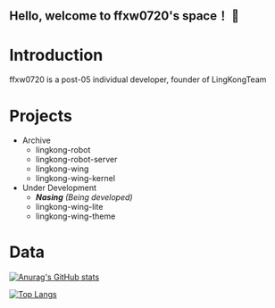 ## Hello, welcome to ffxw0720's space！ 👋

# Introduction
ffxw0720 is a post-05 individual developer, founder of LingKongTeam

# Projects
- Archive
  - lingkong-robot
  - lingkong-robot-server
  - lingkong-wing
  - lingkong-wing-kernel
- Under Development
  - ***Nasing** (Being developed)*
  - lingkong-wing-lite
  - lingkong-wing-theme

# Data
<!-- Use https://github.com/anuraghazra/github-readme-stats. Thanks to Anurag Hazra!  -->
[![Anurag's GitHub stats](https://github-readme-stats.vercel.app/api?username=ffxw0720&bg_color=30,e96443,904e95&title_color=fff&text_color=fff)](https://github.com/anuraghazra/github-readme-stats)

[![Top Langs](https://github-readme-stats.vercel.app/api/top-langs/?username=ffxw0720&bg_color=30,e96443,904e95&title_color=fff&text_color=fff)](https://github.com/anuraghazra/github-readme-stats)


<!--
**ffxw0720/ffxw0720** is a ✨ _special_ ✨ repository because its `README.md` (this file) appears on your GitHub profile.

Here are some ideas to get you started:

- 🔭 I’m currently working on ...
- 🌱 I’m currently learning ...
- 👯 I’m looking to collaborate on ...
- 🤔 I’m looking for help with ...
- 💬 Ask me about ...
- 📫 How to reach me: ...
- 😄 Pronouns: ...
- ⚡ Fun fact: ...
-->
